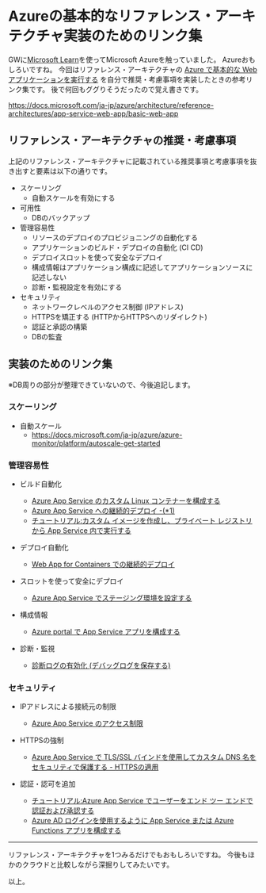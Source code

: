 # Azureの基本的なリファレンス・アーキテクチャ実装のためのリンク集

GWに[Microsoft Learn](https://docs.microsoft.com/ja-jp/learn/)を使ってMicrosoft Azureを触っていました。
Azureおもしろいですね。
今回はリファレンス・アーキテクチャの [Azure で基本的な Web アプリケーションを実行する](https://docs.microsoft.com/ja-jp/azure/architecture/reference-architectures/app-service-web-app/basic-web-app) を自分で推奨・考慮事項を実装したときの参考リンク集です。
後で何回もググりそうだったので覚え書きです。

https://docs.microsoft.com/ja-jp/azure/architecture/reference-architectures/app-service-web-app/basic-web-app


## リファレンス・アーキテクチャの推奨・考慮事項

上記のリファレンス・アーキテクチャに記載されている推奨事項と考慮事項を抜き出すと要素は以下の通りです。

* スケーリング
    * 自動スケールを有効にする
* 可用性
    * DBのバックアップ
* 管理容易性
    * リソースのデプロイのプロビジョニングの自動化する
    * アプリケーションのビルド・デプロイの自動化 (CI CD)
    * デプロイスロットを使って安全なデプロイ
    * 構成情報はアプリケーション構成に記述してアプリケーションソースに記述しない
    * 診断・監視設定を有効にする
* セキュリティ
    * ネットワークレベルのアクセス制御 (IPアドレス)
    * HTTPSを矯正する (HTTPからHTTPSへのリダイレクト)
    * 認証と承認の構築
    * DBの監査


## 実装のためのリンク集

※DB周りの部分が整理できていないので、今後追記します。

### スケーリング

* 自動スケール
    * https://docs.microsoft.com/ja-jp/azure/azure-monitor/platform/autoscale-get-started

### 管理容易性

* ビルド自動化
    * [Azure App Service のカスタム Linux コンテナーを構成する](https://docs.microsoft.com/ja-jp/azure/app-service/containers/configure-custom-container)
    * [Azure App Service への継続的デプロイ -(*1)](https://docs.microsoft.com/ja-jp/azure/app-service/deploy-continuous-deployment)
    * [チュートリアル:カスタム イメージを作成し、プライベート レジストリから App Service 内で実行する](https://docs.microsoft.com/ja-jp/azure/app-service/containers/tutorial-custom-docker-image)

* デプロイ自動化
    * [Web App for Containers での継続的デプロイ](https://docs.microsoft.com/ja-jp/azure/app-service/containers/app-service-linux-ci-cd?toc=/azure/app-service/containers/toc.json)

* スロットを使って安全にデプロイ
    * [Azure App Service でステージング環境を設定する](https://docs.microsoft.com/ja-jp/azure/app-service/deploy-staging-slots)

* 構成情報
    * [Azure portal で App Service アプリを構成する](https://docs.microsoft.com/ja-jp/azure/app-service/configure-common)

* 診断・監視
    * [診断ログの有効化 (デバッグログを保存する)](https://docs.microsoft.com/ja-jp/azure/app-service/troubleshoot-diagnostic-logs)

### セキュリティ

* IPアドレスによる接続元の制限
    * [Azure App Service のアクセス制限](https://docs.microsoft.com/ja-jp/azure/app-service/app-service-ip-restrictions)

* HTTPSの強制
    * [Azure App Service で TLS/SSL バインドを使用してカスタム DNS 名をセキュリティで保護する - HTTPSの適用](https://docs.microsoft.com/ja-jp/azure/app-service/configure-ssl-bindings#enforce-https)

* 認証・認可を追加
    * [チュートリアル:Azure App Service でユーザーをエンド ツー エンドで認証および承認する](https://docs.microsoft.com/ja-jp/azure/app-service/app-service-web-tutorial-auth-aad)
    * [Azure AD ログインを使用するように App Service または Azure Functions アプリを構成する](https://docs.microsoft.com/ja-jp/azure/app-service/configure-authentication-provider-aad)

---

リファレンス・アーキテクチャを1つみるだけでもおもしろいですね。
今後もほかのクラウドと比較しながら深掘りしてみたいです。

以上。
